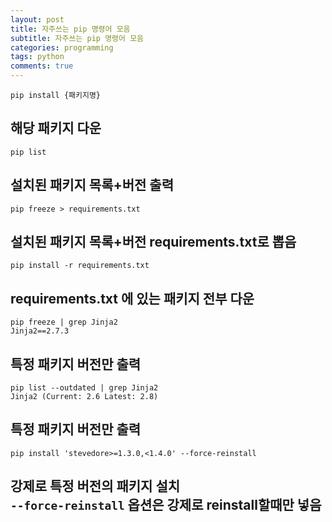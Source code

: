 ```yaml
---
layout: post
title: 자주쓰는 pip 명령어 모음
subtitle: 자주쓰는 pip 명령어 모음
categories: programming
tags: python
comments: true
---
```


```
pip install {패키지명}
```
해당 패키지 다운
---

```
pip list
```
설치된 패키지 목록+버전 출력
---

```
pip freeze > requirements.txt
```
설치된 패키지 목록+버전 requirements.txt로 뽑음
---

```
pip install -r requirements.txt
```
requirements.txt 에 있는 패키지 전부 다운
---

```
pip freeze | grep Jinja2
Jinja2==2.7.3
```
특정 패키지 버전만 출력
---

```
pip list --outdated | grep Jinja2
Jinja2 (Current: 2.6 Latest: 2.8)
```
특정 패키지 버전만 출력
---


```
pip install 'stevedore>=1.3.0,<1.4.0' --force-reinstall
```
강제로 특정 버전의 패키지 설치  
`--force-reinstall` 옵션은 강제로 reinstall할때만 넣음 
---




 


